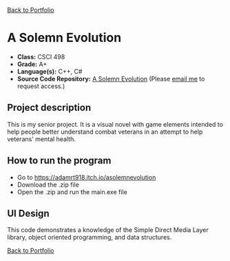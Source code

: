 [Back to Portfolio](./)

A Solemn Evolution
===============

-   **Class:** CSCI 498
-   **Grade:** A+
-   **Language(s):** C++, C#
-   **Source Code Repository:** [A Solemn Evolution](https://github.com/adamrt918/CSU-Senior-Project)
    (Please [email me](https://mail.google.com/mail/u/0/?source=mailto&to=thiemann.adam@gmail.com&su=Github_Access&fs=1&tf=cm) to request access.)

## Project description

This is my senior project. It is a visual novel with game elements intended to help people better understand combat veterans in an attempt to help veterans' mental health.

## How to run the program

- Go to https://adamrt918.itch.io/asolemnevolution
- Download the .zip file
- Open the .zip and run the main.exe file

## UI Design

This code demonstrates a knowledge of the Simple Direct Media Layer library, object oriented programming, and data structures.

[Back to Portfolio](./)
